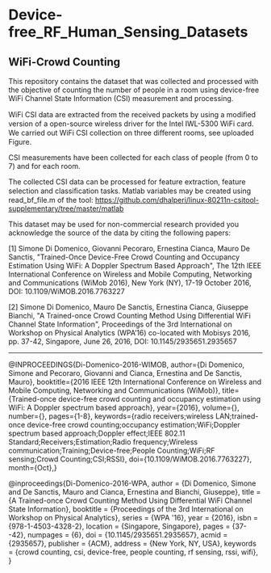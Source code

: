 # Device-free_RF_Human_Sensing_Datasets

## WiFi-Crowd Counting

This repository contains the dataset that was collected and processed with the objective of counting the number of people in a room using device-free WiFi Channel State Information (CSI) measurement and processing.

WiFi CSI data are extracted from the received packets by using a modiﬁed version of a open-source wireless driver for the Intel IWL-5300 WiFi card. We carried out WiFi CSI collection on three diﬀerent rooms, see uploaded Figure.

CSI measurements have been collected for each class of people (from 0 to 7) and for each room.

The collected CSI data can be processed for feature extraction, feature selection and classiﬁcation tasks. Matlab variables may be created using read_bf_file.m of the tool: https://github.com/dhalperi/linux-80211n-csitool-supplementary/tree/master/matlab

This dataset may be used for non-commercial research provided you acknowledge the source of the data by citing the following papers:

[1] Simone Di Domenico, Giovanni Pecoraro, Ernestina Cianca, Mauro De Sanctis, "Trained-Once Device-Free Crowd Counting and Occupancy Estimation Using WiFi: A Doppler Spectrum Based Approach", The 12th IEEE International Conference on Wireless and Mobile Computing, Networking and Communications (WiMob 2016), New York (NY), 17-19 October 2016, DOI: 10.1109/WiMOB.2016.7763227

[2] Simone Di Domenico, Mauro De Sanctis, Ernestina Cianca, Giuseppe Bianchi, "A Trained-once Crowd Counting Method Using Differential WiFi Channel State Information", Proceedings of the 3rd International on Workshop on Physical Analytics (WPA’16) co-located with Mobisys 2016, pp. 37-42, Singapore, June 26, 2016, DOI: 10.1145/2935651.2935657

----------------

@INPROCEEDINGS{Di-Domenico-2016-WIMOB, 
author={Di Domenico, Simone and Pecoraro, Giovanni and Cianca, Ernestina and De Sanctis, Mauro}, 
booktitle={2016 IEEE 12th International Conference on Wireless and Mobile Computing, Networking and Communications (WiMob)}, 
title={Trained-once device-free crowd counting and occupancy estimation using WiFi: A Doppler spectrum based approach}, 
year={2016}, 
volume={}, 
number={}, 
pages={1-8}, 
keywords={radio receivers;wireless LAN;trained-once device-free crowd counting;occupancy estimation;WiFi;Doppler spectrum based approach;Doppler effect;IEEE 802.11 Standard;Receivers;Estimation;Radio frequency;Wireless communication;Training;Device-free;People Counting;WiFi;RF sensing;Crowd Counting;CSI;RSSI}, 
doi={10.1109/WiMOB.2016.7763227},
month={Oct},}

@inproceedings{Di-Domenico-2016-WPA,
 author = {Di Domenico, Simone and De Sanctis, Mauro and Cianca, Ernestina and Bianchi, Giuseppe},
 title = {A Trained-once Crowd Counting Method Using Differential WiFi Channel State Information},
 booktitle = {Proceedings of the 3rd International on Workshop on Physical Analytics},
 series = {WPA '16},
 year = {2016},
 isbn = {978-1-4503-4328-2},
 location = {Singapore, Singapore},
 pages = {37--42},
 numpages = {6},
 doi = {10.1145/2935651.2935657},
 acmid = {2935657},
 publisher = {ACM},
 address = {New York, NY, USA},
 keywords = {crowd counting, csi, device-free, people counting, rf sensing, rssi, wifi},
} 






